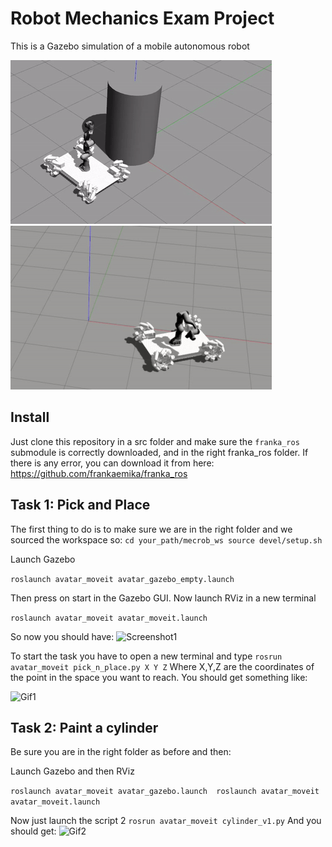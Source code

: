# Robot Mechanics Exam Project
This is a Gazebo simulation of a mobile autonomous robot

![alt-text-1](images/gif1.gif "title-1") ![alt-text-2](images/gif2.gif "title-2")

## Install
Just clone this repository in a src folder and make sure the `franka_ros` submodule is correctly downloaded, and in the right franka_ros folder. If there is any error, you can download it from here: https://github.com/frankaemika/franka_ros

## Task 1: Pick and Place
The first thing to do is to make sure we are in the right folder and we sourced the workspace so:
`
cd your_path/mecrob_ws
source devel/setup.sh
`

Launch Gazebo

`
roslaunch avatar_moveit avatar_gazebo_empty.launch 
`

Then press on start in the Gazebo GUI.
Now launch RViz in a new terminal

`
roslaunch avatar_moveit avatar_moveit.launch 
`

So now you should have: 
![Screenshot1](https://github.com/abcamiletto/mecrob_project/blob/master/images/Screenshot%20from%202020-03-01%2018-45-05.png?raw=true)

To start the task you have to open a new terminal and type
`
rosrun avatar_moveit pick_n_place.py X Y Z
`
Where X,Y,Z are the coordinates of the point in the space you want to reach.
You should get something like:

![Gif1](https://github.com/abcamiletto/mecrob_project/blob/master/images/ezgif.com-video-to-gif.gif?raw=true)

## Task 2: Paint a cylinder
Be sure you are in the right folder as before and then:

Launch Gazebo and then RViz

`
roslaunch avatar_moveit avatar_gazebo.launch 
roslaunch avatar_moveit avatar_moveit.launch 
`

Now just launch the script 2
`
rosrun avatar_moveit cylinder_v1.py
`
And you should get:
![Gif2](https://github.com/abcamiletto/mecrob_project/blob/master/images/ezgif.com-video-to-gif%20(1).gif?raw=true)
